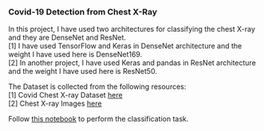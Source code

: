 ### Covid-19 Detection from Chest X-Ray 

In this project, I have used two architectures for classifying the chest X-ray and they are DenseNet and ResNet.<br>
[1] I have used TensorFlow and Keras in DenseNet architecture and the weight I have used here is DenseNet169.<br>
[2] In another project, I have used Keras and pandas in ResNet architecture and the weight I have used here is ResNet50.


The Dataset is collected from the following resources: <br>
[1] Covid Chest X-ray Dataset [here](https://github.com/ieee8023/covid-chestxray-dataset) <br>
[2] Chest X-ray Images [here](https://www.kaggle.com/paultimothymooney/chest-xray-pneumonia)

Follow [this notebook](https://github.com/supritighosh/COVID-19_Detection_from_Chest_X-ray/tree/main/Code) to perform the classification task.
